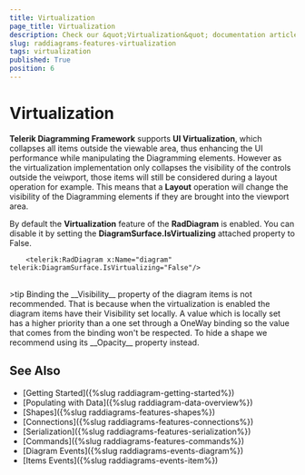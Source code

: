 ```yaml
---
title: Virtualization
page_title: Virtualization
description: Check our &quot;Virtualization&quot; documentation article for the RadDiagram {{ site.framework_name }} control.
slug: raddiagrams-features-virtualization
tags: virtualization
published: True
position: 6
---
```


# Virtualization

__Telerik Diagramming Framework__ supports __UI Virtualization__, which collapses all items outside the viewable area, thus enhancing the UI performance while manipulating the Diagramming elements. However as the virtualization implementation only collapses the visibility of the controls outside the veiwport, those items will still be considered during a layout operation for example. This means that a __Layout__ operation will change the visibility of the Diagramming elements if they are brought into the viewport area.

By default the __Virtualization__ feature of the __RadDiagram__ is enabled. You can disable it by setting the __DiagramSurface.IsVirtualizing__ attached property to False.
		
	
```XAML
    <telerik:RadDiagram x:Name="diagram" telerik:DiagramSurface.IsVirtualizing="False"/>	  		  
```

<br />
>tip Binding the __Visibility__ property of the diagram items is not recommended. That is because when the virtualization is enabled the diagram items have their Visibility set locally. A value which is locally set has a higher priority than a one set through a OneWay binding so the value that comes from the binding won't be respected. To hide a shape we recommend using its __Opacity__ property instead.

## See Also
 * [Getting Started]({%slug raddiagram-getting-started%})
 * [Populating with Data]({%slug raddiagram-data-overview%})
 * [Shapes]({%slug raddiagrams-features-shapes%})
 * [Connections]({%slug raddiagrams-features-connections%})
 * [Serialization]({%slug raddiagrams-features-serialization%})
 * [Commands]({%slug raddiagrams-features-commands%})
 * [Diagram Events]({%slug raddiagrams-events-diagram%})
 * [Items Events]({%slug raddiagrams-events-item%})
